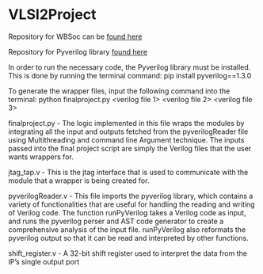 # VLSI2Project

Repository for WBSoc can be [found here](https://github.com/apdn/WBSoC)

Repository for Pyverilog library [found here](https://github.com/PyHDI/Pyverilog)

In order to run the necessary code, the Pyverilog library must be installed. This is done by running the terminal command:
pip install pyverilog==1.3.0

To generate the wrapper files, input the following command into the terminal:
python finalproject.py <verilog file 1> <verilog file 2> <verilog file 3> <verilog file x>

finalproject.py - The logic implemented in this file wraps the modules by integrating all the input and outputs fetched from the pyverilogReader file using Multithreading and command line Argument technique. The inputs passed into the final project script are simply the Verilog files that the user wants wrappers for.

jtag_tap.v - This is the jtag interface that is used to communicate with the module that a wrapper is being created for.

pyverilogReader.v - This file imports the pyverilog library, which contains a variety of functionalities that are useful for handling the reading and writing of Verilog code. The function runPyVerilog takes a Verilog code as input, and runs the pyverilog perser and AST code generator to create a comprehensive analysis of the input file. runPyVerilog also reformats the pyverilog output so that it can be read and interpreted by other functions.

shift_register.v - A 32-bit shift register used to interpret the data from the IP’s single output port
